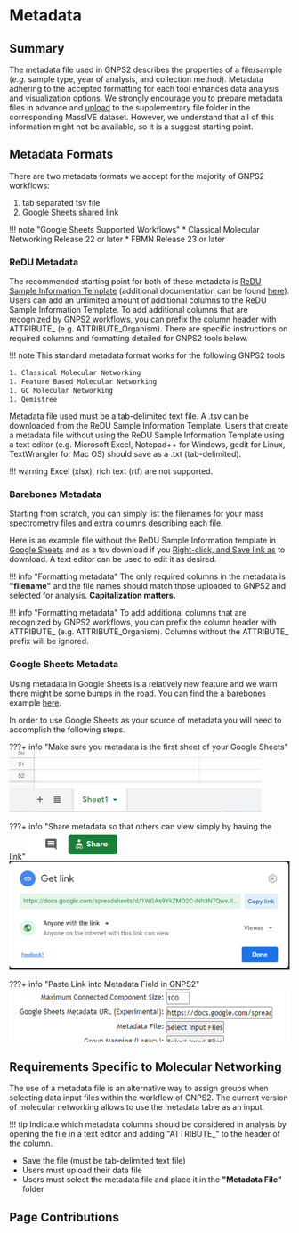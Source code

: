 # Metadata

## Summary

The metadata file used in GNPS2 describes the properties of a file/sample (*e.g.* sample type, year of analysis, and collection method). Metadata adhering to the accepted formatting for each tool enhances data analysis and visualization options. We strongly encourage you to prepare metadata files in advance and [upload](https://mwang87.github.io/ReDU-MS2-Documentation/HowtoContribute/) to the supplementary file folder in the corresponding MassIVE dataset. However, we understand that all of this information might not be available, so it is a suggest starting point. 

## Metadata Formats

There are two metadata formats we accept for the majority of GNPS2 workflows:

1. tab separated tsv file
1. Google Sheets shared link

!!! note "Google Sheets Supported Workflows"
    * Classical Molecular Networking Release 22 or later
    * FBMN Release 23 or later

### ReDU Metadata

The recommended starting point for both of these metadata is  [ReDU Sample Information Template](https://docs.google.com/spreadsheets/d/1v71bnUd8fiXX51zuZIUAvYETWmpwFQj-M3mu4CNsHBU/edit?usp=sharing) (additional documentation can be found [here](https://mwang87.github.io/ReDU-MS2-Documentation/HowtoContribute/)). Users can add an unlimited amount of additional columns to the ReDU Sample Information Template. To add additional columns that are recognized by GNPS2 workflows, you can prefix the column header with ATTRIBUTE_ (e.g. ATTRIBUTE_Organism). There are specific instructions on required columns and formatting detailed for GNPS2 tools below.

!!! note
    This standard metadata format works for the following GNPS2 tools
    
    1. Classical Molecular Networking
    1. Feature Based Molecular Networking
    1. GC Molecular Networking
    1. Qemistree

Metadata file used must be a tab-delimited text file. A .tsv can be downloaded from the ReDU Sample Information Template. Users that create a metadata file without using the ReDU Sample Information Template using a text editor (e.g. Microsoft Excel, Notepad++ for Windows, gedit for Linux, TextWrangler for Mac OS) should save as a .txt (tab-delimited). 

!!! warning
    Excel (xlsx), rich text (rtf) are not supported.

### Barebones Metadata

Starting from scratch, you can simply list the filenames for your mass spectrometry files and extra columns describing each file. 

Here is an example file without the ReDU Sample Information template in [Google Sheets](https://docs.google.com/spreadsheets/d/1pSrqOdmMVBhVGpxIZeglToxihymTuaR4_sqTbLBlgOA/edit?usp=sharing) and as a tsv download if you [Right-click, and Save link as](https://raw.githubusercontent.com/DorresteinLaboratory/GNPS2-Trinity/master/GNPS-Trinity_template_files/metadata_GNPS2_AMG_demo.txt) to download. A text editor can be used to edit it as desired. 

!!! info "Formatting metadata"
    The only required columns in the metadata is **"filename"** and the file names should match those uploaded to GNPS2 and selected for analysis. 		**Capitalization matters.**

!!! info "Formatting metadata"
    To add additional columns that are recognized by GNPS2 workflows, you can prefix the column header with ATTRIBUTE_ (e.g. ATTRIBUTE_Organism). Columns without the ATTRIBUTE_ prefix will be ignored. 

### Google Sheets Metadata

Using metadata in Google Sheets is a relatively new feature and we warn there might be some bumps in the road. You can find the a barebones example [here](https://docs.google.com/spreadsheets/d/1WGAs9YkZMO2C-iNh3N7QwvJI21Ogz9Zb8dNj8-eQRqg/edit?ouid=112039669197743156595&usp=sheets_home&ths=true). 

In order to use Google Sheets as your source of metadata you will need to accomplish the following steps. 

???+ info "Make sure you metadata is the first sheet of your Google Sheets"
    ![](img/metadata/sheets1.png)
    
???+ info "Share metadata so that others can view simply by having the link"
    ![](img/metadata/share1.png)
    ![](img/metadata/share2.png)

???+ info "Paste Link into Metadata Field in GNPS2"
    ![](img/metadata/paste1.png)


## Requirements Specific to Molecular Networking

The use of a metadata file is an alternative way to assign groups when selecting data input files within the workflow of GNPS2. The current version of molecular networking allows to use the metadata table as an input. 

!!! tip
    Indicate which metadata columns should be considered in analysis by opening the file in a text editor and adding             "ATTRIBUTE_" to the header of the column.
* Save the file (must be tab-delimited text file)
* Users must upload their data file
* Users must select the metadata file and place it in the **"Metadata File"** folder


## Page Contributions